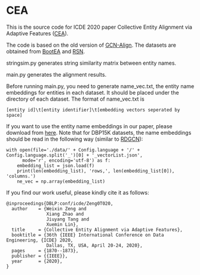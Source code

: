 # CEA

This is the source code for ICDE 2020 paper Collective Entity Alignment via Adaptive Features ([CEA](https://arxiv.org/abs/1912.08404)).

The code is based on the old version of [GCN-Align](https://github.com/1049451037/GCN-Align). 
The datasets are obtained from [BootEA](https://github.com/nju-websoft/BootEA) and [RSN](https://github.com/nju-websoft/RSN).

stringsim.py generates string similarity matrix between entity names.

main.py generates the alignment results. 

Before running main.py, you need to generate name_vec.txt, the entity name embeddings for entities in each dataset. 
It should be placed under the directory of each dataset.
The format of name_vec.txt is 
```
[entity id]\t[entity identifier]\t[embedding vectors seperated by space]
```

If you want to use the entity name embeddings in our paper, please download from [here](https://share.weiyun.com/5qxLmEI). Note that for DBP15K datasets, the name embeddings should be read in the following way (similar to [RDGCN](https://github.com/StephanieWyt/RDGCN)):
```
with open(file='./data/' + Config.language + '/' + Config.language.split('_')[0] + '_vectorList.json',
	  mode='r', encoding='utf-8') as f:
    embedding_list = json.load(f)
    print(len(embedding_list), 'rows,', len(embedding_list[0]), 'columns.')
    ne_vec = np.array(embedding_list)
```	    


If you find our work useful, please kindly cite it as follows:
```
@inproceedings{DBLP:conf/icde/Zeng0T020,
  author    = {Weixin Zeng and
               Xiang Zhao and
               Jiuyang Tang and
               Xuemin Lin},
  title     = {Collective Entity Alignment via Adaptive Features},
  booktitle = {36th {IEEE} International Conference on Data Engineering, {ICDE} 2020,
               Dallas, TX, USA, April 20-24, 2020},
  pages     = {1870--1873},
  publisher = {{IEEE}},
  year      = {2020},
}
```
